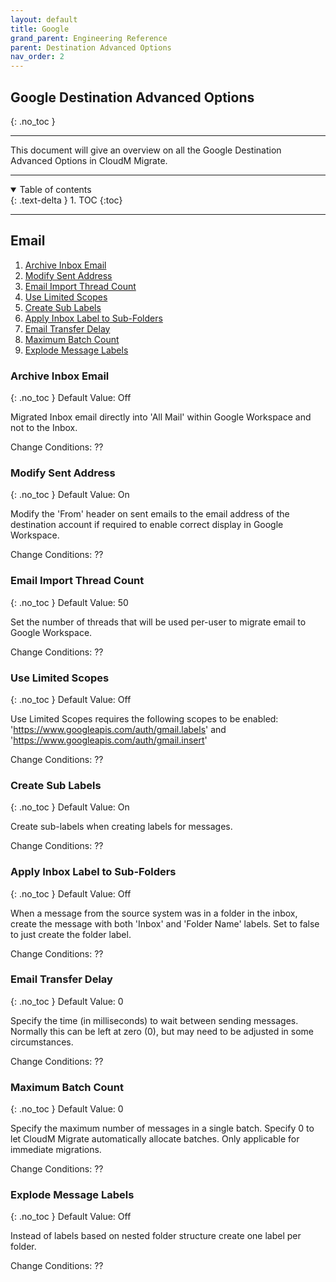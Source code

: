 ```yaml
---
layout: default
title: Google
grand_parent: Engineering Reference
parent: Destination Advanced Options
nav_order: 2
---
```


## Google Destination Advanced Options
{: .no_toc }

---

This document will give an overview on all the Google Destination Advanced Options in CloudM Migrate. 

---
<a name="top"></a>
<details open markdown="block">
  <summary>
    Table of contents
  </summary>
  {: .text-delta }
1. TOC
{:toc}
</details>

---
## Email

1. [Archive Inbox Email](#arcinboxe)
2. [Modify Sent Address](#modsentadd)
3. [Email Import Thread Count](#emailthread)
4. [Use Limited Scopes](#uselimsco)
5. [Create Sub Labels](#cresublab)
6. [Apply Inbox Label to Sub-Folders](#appinsubfol)
7. [Email Transfer Delay](#emailtransd)
8. [Maximum Batch Count](#maxbatc)
9. [Explode Message Labels](#explmeslab)

### Archive Inbox Email <a name="arcinboxe"></a>
{: .no_toc }
Default Value: Off

Migrated Inbox email directly into 'All Mail' within Google Workspace and not to the Inbox.

Change Conditions: ??

### Modify Sent Address <a name="modsentadd"></a>
{: .no_toc }
Default Value: On

Modify the 'From' header on sent emails to the email address of the destination account if required to enable correct display in Google Workspace.

Change Conditions: ??

### Email Import Thread Count <a name="emailthread"></a>
{: .no_toc }
Default Value: 50

Set the number of threads that will be used per-user to migrate email to Google Workspace.

Change Conditions: ??

### Use Limited Scopes <a name="uselimsco"></a>
{: .no_toc }
Default Value: Off

Use Limited Scopes requires the following scopes to be enabled: 'https://www.googleapis.com/auth/gmail.labels' and 'https://www.googleapis.com/auth/gmail.insert'

Change Conditions: ??

### Create Sub Labels <a name="cresublab"></a>
{: .no_toc }
Default Value: On

Create sub-labels when creating labels for messages.

Change Conditions: ??

### Apply Inbox Label to Sub-Folders <a name="appinsubfol"></a>
{: .no_toc }
Default Value: Off

When a message from the source system was in a folder in the inbox, create the message with both 'Inbox' and 'Folder Name' labels. Set to false to just create the folder label.

Change Conditions: ??

### Email Transfer Delay <a name="emailtransd"></a>
{: .no_toc }
Default Value: 0

Specify the time (in milliseconds) to wait between sending messages. Normally this can be left at zero (0), but may need to be adjusted in some circumstances.

Change Conditions: ??

### Maximum Batch Count <a name="maxbatc"></a>
{: .no_toc }
Default Value: 0

Specify the maximum number of messages in a single batch. Specify 0 to let CloudM Migrate automatically allocate batches. Only applicable for immediate migrations.

Change Conditions: ??

### Explode Message Labels <a name="explmeslab"></a>
{: .no_toc }
Default Value: Off

Instead of labels based on nested folder structure create one label per folder.

Change Conditions: ??

